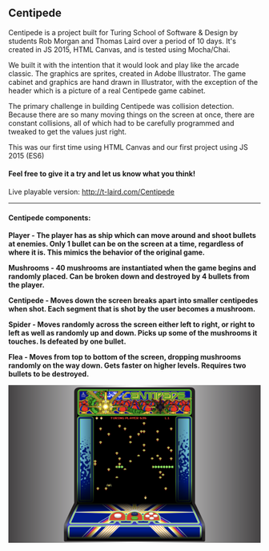 ## Centipede

Centipede is a project built for Turing School of Software & Design by students Rob Morgan and Thomas Laird over a period of 10 days.  It's created in JS 2015, HTML Canvas, and is tested using Mocha/Chai.

We built it with the intention that it would look and play like the arcade classic.  The graphics are sprites, created in Adobe Illustrator.  The game cabinet and graphics are hand drawn in Illustrator, with the exception of the header which is a picture of a real Centipede game cabinet.

The primary challenge in building Centipede was collision detection.  Because there are so many moving things on the screen at once, there are constant collisions, all of which had to be carefully programmed and tweaked to get the values just right.

This was our first time using HTML Canvas and our first project using JS 2015 (ES6)

#### Feel free to give it a try and let us know what you think!

Live playable version: http://t-laird.com/Centipede

**********

#### Centipede components:

**Player - The player has as ship which can move around and shoot bullets at enemies.  Only 1 bullet can be on the screen at a time, regardless of where it is.  This mimics the behavior of the original game.**

**Mushrooms - 40 mushrooms are instantiated when the game begins and randomly placed.  Can be broken down and destroyed by 4 bullets from the player.**

**Centipede - Moves down the screen breaks apart into smaller centipedes when shot.  Each segment that is shot by the user becomes a mushroom.**

**Spider - Moves randomly across the screen either left to right, or right to left as well as randomly up and down.  Picks up some of the mushrooms it touches.  Is defeated by one bullet.**

**Flea - Moves from top to bottom of the screen, dropping mushrooms randomly on the way down.  Gets faster on higher levels.  Requires two bullets to be destroyed.**

![Screenshot](centipede-ss.png)




